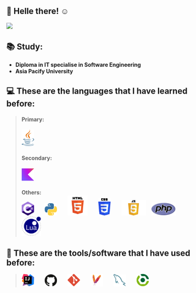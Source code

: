 ## 👋 Helle there! ☺
![](https://img.shields.io/badge/Quote-Always%20believe%20yourself!%F0%9F%92%AA%20-brightgreen)

## 📚 Study:
- **Diploma in IT specialise in Software Engineering**
- **Asia Pacify University**

## 💻 These are the languages that I have learned before:
>#### Primary:
><img src="/images/languages/java.png" width=32px alt="Java"><br>
>#### Secondary:
><img src="/images/languages/kotlin.png" width=32px alt="Kotlin">
>
>#### Others:<br><img src="/images/languages/c-sharp.png" width=32px alt="C-Sharp">&emsp;&emsp;<img src="/images/languages/python.png" width=32px alt="Python">&emsp;&emsp;<img src="/images/languages/html.png" width=52px alt="HTML">&emsp;&emsp;<img src="/images/languages/css.png" width=32px alt="CSS">&emsp;&emsp;<img src="/images/languages/javascript.png" width=64px alt="JavaScript">&emsp;<img src="/images/languages/php.png" width=64px alt="PHP">&emsp;&emsp;<img src="/images/languages/lua.png" width=50px alt="Lua">

## 🧰 These are the tools/software that I have used before:
><img src="/images/tools/intellij_idea.png" width=32px>&emsp;&emsp;<img src="/images/tools/github.png" width=32px>&emsp;&emsp;<img src="/images/tools/git.png" width=32px>&emsp;&emsp;<img src="/images/tools/maven.png" width=32px>&emsp;&emsp;<img src="/images/tools/mysql.png" width=32px>&emsp;&emsp;<img src="/images/tools/gradle.png" width=32px>


<!---
ICitiesMaxQ/ICitiesMaxQ is a ✨ special ✨ repository because its `README.md` (this file) appears on your GitHub profile.
You can click the Preview link to take a look at your changes.
--->
